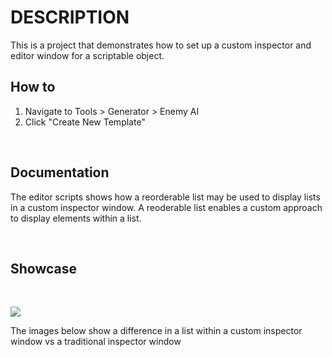 # DESCRIPTION


This is a project that demonstrates how to set up a custom inspector and editor window for a scriptable object.


## How to
1) Navigate to Tools > Generator > Enemy AI
2) Click "Create New Template"

<br />

## Documentation

The editor scripts shows how a reorderable list may be used to display lists in a custom inspector window. A reoderable list enables a custom approach to display elements within a list.

<br />

## Showcase

<br />

![](https://github.com/klazapp/DMICustomDrawCall-Jobified-/blob/main/Assets/GifShowCase/Showcase-1-Bounce.gif)

The images below show a difference in a list within a custom inspector window vs a traditional inspector window

<br />
